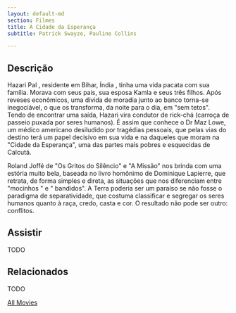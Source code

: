 ```yaml
---
layout: default-md
section: Filmes
title: A Cidade da Esperança
subtitle: Patrick Swayze, Pauline Collins

---
```


## Descrição
Hazari Pal , residente em Bihar, Índia , tinha uma vida pacata com sua família. Morava com seus pais, sua esposa Kamla e seus três filhos. Após reveses econômicos, uma dívida de moradia junto ao banco torna-se inegociável, o que os transforma, da noite para o dia, em "sem tetos". Tendo de encontrar uma saída, Hazari vira condutor de rick-chá (carroça de passeio puxada por seres humanos). É assim que conhece o Dr Maz Lowe, um médico americano desiludido por tragédias pessoais, que pelas vias do destino terá um papel decisivo em sua vida e na daqueles que moram na "Cidade da Esperança", uma das partes mais pobres e esquecidas de Calcutá.

Roland Joffé de "Os Gritos do Silêncio" e "A Missão"  nos brinda com uma estória muito bela, baseada no livro homônimo de Dominique Lapierre, que retrata, de forma simples e  direta, as situações que nos diferenciam entre "mocinhos " e " bandidos". A Terra poderia ser um paraíso se não fosse o paradigma de separatividade, que costuma classificar e segregar os seres humanos quanto à raça, credo, casta e cor. O resultado não pode ser outro: conflitos.


## Assistir
TODO

## Relacionados
TODO


<a href="/movies" class="button">All Movies</a>